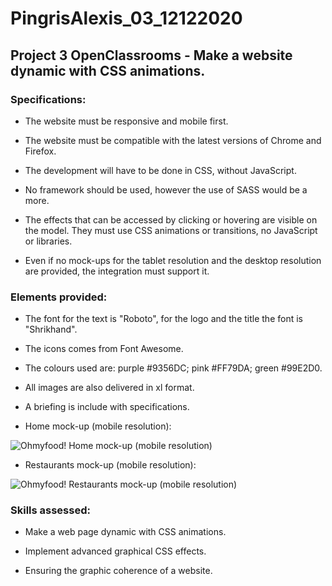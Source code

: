 # PingrisAlexis_03_12122020

## Project 3 OpenClassrooms - Make a website dynamic with CSS animations.

### Specifications:

- The website must be responsive and mobile first.

- The website must be compatible with the latest versions of Chrome and Firefox.

- The development will have to be done in CSS, without JavaScript.

- No framework should be used, however the use of SASS would be a more.

- The effects that can be accessed by clicking or hovering are visible on the model. They must use CSS animations or transitions, no JavaScript or libraries.

- Even if no mock-ups for the tablet resolution and the desktop resolution are provided, the integration must support it.

### Elements provided:

- The font for the text is "Roboto", for the logo and the title the font is "Shrikhand".

- The icons comes from Font Awesome.

- The colours used are: purple #9356DC; pink #FF79DA; green #99E2D0.

- All images are also delivered in xl format.

- A briefing is include with specifications.

- Home mock-up (mobile resolution):

![Ohmyfood! Home mock-up (mobile resolution)](https://github.com/PingrisAlexis/PingrisAlexis_03_25012021/blob/master/img/mock-ups/Accueil.png)

- Restaurants mock-up (mobile resolution):

![Ohmyfood! Restaurants  mock-up (mobile resolution)](https://github.com/PingrisAlexis/PingrisAlexis_03_25012021/blob/master/img/mock-ups/Menu%20-%20La%20note%20enchant%C3%A9e.png)

### Skills assessed:

- Make a web page dynamic with CSS animations.

- Implement advanced graphical CSS effects.

- Ensuring the graphic coherence of a website.
